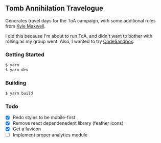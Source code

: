 ## Tomb Annihilation Travelogue

Generates travel days for the ToA campaign, with some additional rules from
[Kyle Maxwell](https://skaldforge.wordpress.com/2017/10/02/tomb-of-annihilation-hex-crawl-procedure/).

I did this because I'm about to run ToA, and didn't want to bother with rolling
as my group went. Also, I wanted to try [CodeSandbox](https://codesandbox.io).

### Getting Started

```bash
$ yarn
$ yarn dev
```

### Building

```bash
$ yarn build
```

### Todo

* [x] Redo styles to be mobile-first
* [x] Remove react dependenedent library (feather icons)
* [x] Get a favicon
* [ ] Implement proper analytics module
